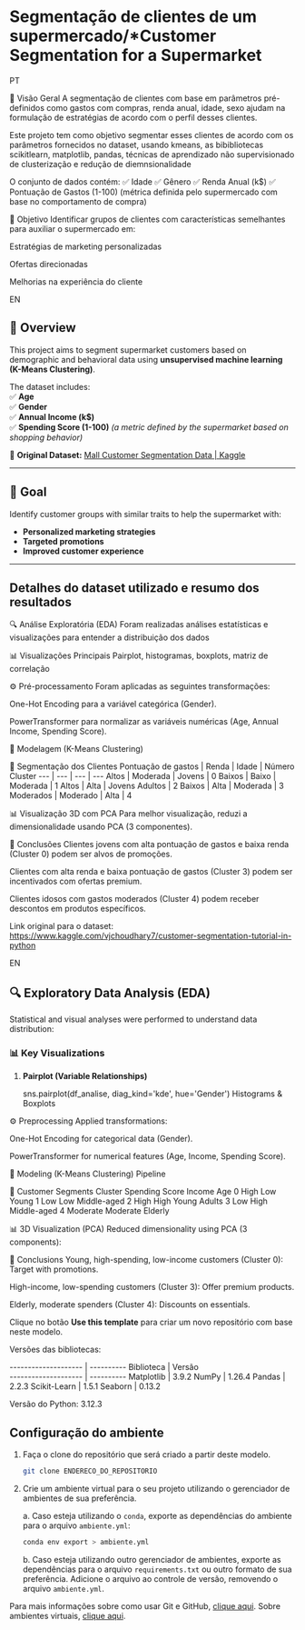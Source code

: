 # Segmentação de clientes de um supermercado/*Customer Segmentation for a Supermarket

PT

📌 Visão Geral
A segmentação de clientes com base em parâmetros pré-definidos como gastos com compras, renda anual, idade, sexo ajudam na formulação de estratégias de acordo com o perfil desses clientes. 

Este projeto tem como objetivo segmentar esses clientes de acordo com os parâmetros fornecidos no dataset, usando kmeans, as bibibliotecas scikitlearn, matplotlib, pandas, técnicas de aprendizado não supervisionado de clusterização e  redução de diemnsionalidade

O conjunto de dados contém:
✅ Idade
✅ Gênero
✅ Renda Anual (k$)
✅ Pontuação de Gastos (1-100) (métrica definida pelo supermercado com base no comportamento de compra)

🎯 Objetivo
Identificar grupos de clientes com características semelhantes para auxiliar o supermercado em:

Estratégias de marketing personalizadas

Ofertas direcionadas

Melhorias na experiência do cliente


EN

## **📌 Overview**  
This project aims to segment supermarket customers based on demographic and behavioral data using **unsupervised machine learning (K-Means Clustering)**.  

The dataset includes:  
✅ **Age**  
✅ **Gender**  
✅ **Annual Income (k$)**  
✅ **Spending Score (1-100)** *(a metric defined by the supermarket based on shopping behavior)*  

🔗 **Original Dataset:** [Mall Customer Segmentation Data | Kaggle](https://www.kaggle.com/vjchoudhary7/customer-segmentation-tutorial-in-python)  

---

## **🎯 Goal**  
Identify customer groups with similar traits to help the supermarket with:  
- **Personalized marketing strategies**  
- **Targeted promotions**  
- **Improved customer experience**  

---

## Detalhes do dataset utilizado e resumo dos resultados

🔍 Análise Exploratória (EDA)
Foram realizadas análises estatísticas e visualizações para entender a distribuição dos dados

📊 Visualizações Principais
Pairplot, histogramas, boxplots, matriz de correlação


⚙️ Pré-processamento
Foram aplicadas as seguintes transformações:

One-Hot Encoding para a variável categórica (Gender).

PowerTransformer para normalizar as variáveis numéricas (Age, Annual Income, Spending Score).


🤖 Modelagem (K-Means Clustering)

📌 Segmentação dos Clientes
Pontuação de gastos | Renda | Idade | Número Cluster
--- | --- | --- | ---
Altos | Moderada | Jovens | 0
Baixos | Baixo | Moderada | 1
Altos | Alta | Jovens Adultos | 2
Baixos | Alta | Moderada | 3
Moderados | Moderado | Alta | 4


📊 Visualização 3D com PCA
Para melhor visualização, reduzi a dimensionalidade usando PCA (3 componentes).

📌 Conclusões
Clientes jovens com alta pontuação de gastos e baixa renda (Cluster 0) podem ser alvos de promoções.

Clientes com alta renda e baixa pontuação de gastos (Cluster 3) podem ser incentivados com ofertas premium.

Clientes idosos com gastos moderados (Cluster 4) podem receber descontos em produtos específicos.



Link original para o dataset: https://www.kaggle.com/vjchoudhary7/customer-segmentation-tutorial-in-python

EN

 ## **🔍 Exploratory Data Analysis (EDA)**  
Statistical and visual analyses were performed to understand data distribution:  

### **📊 Key Visualizations**  
1. **Pairplot (Variable Relationships)**  

   sns.pairplot(df_analise, diag_kind='kde', hue='Gender')
Histograms & Boxplots


⚙️ Preprocessing
Applied transformations:

One-Hot Encoding for categorical data (Gender).

PowerTransformer for numerical features (Age, Income, Spending Score).


🤖 Modeling (K-Means Clustering)
Pipeline

📌 Customer Segments
Cluster	Spending Score	Income	Age
0	High	Low	Young
1	Low	Low	Middle-aged
2	High	High	Young Adults
3	Low	High	Middle-aged
4	Moderate	Moderate	Elderly

📊 3D Visualization (PCA)
Reduced dimensionality using PCA (3 components):

📌 Conclusions
Young, high-spending, low-income customers (Cluster 0): Target with promotions.

High-income, low-spending customers (Cluster 3): Offer premium products.

Elderly, moderate spenders (Cluster 4): Discounts on essentials.

Clique no botão **Use this template** para criar um novo repositório com base neste modelo.


Versões das bibliotecas:

-------------------- | ----------
     Biblioteca      |   Versão  
-------------------- | ----------
Matplotlib           |      3.9.2
NumPy                |     1.26.4
Pandas               |      2.2.3
Scikit-Learn         |      1.5.1
Seaborn              |     0.13.2

Versão do Python: 3.12.3

## Configuração do ambiente

1. Faça o clone do repositório que será criado a partir deste modelo.

    ```bash
    git clone ENDERECO_DO_REPOSITORIO
    ```

2. Crie um ambiente virtual para o seu projeto utilizando o gerenciador de ambientes de sua preferência.

    a. Caso esteja utilizando o `conda`, exporte as dependências do ambiente para o arquivo `ambiente.yml`:

      ```bash
      conda env export > ambiente.yml
      ```

    b. Caso esteja utilizando outro gerenciador de ambientes, exporte as dependências
    para o arquivo `requirements.txt` ou outro formato de sua preferência. Adicione o
    arquivo ao controle de versão, removendo o arquivo `ambiente.yml`.



Para mais informações sobre como usar Git e GitHub, [clique aqui](https://cienciaprogramada.com.br/2021/09/guia-definitivo-git-github/). Sobre ambientes virtuais, [clique aqui](https://cienciaprogramada.com.br/2020/08/ambiente-virtual-projeto-python/).

